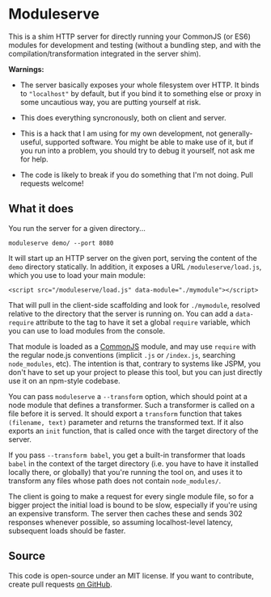 # Moduleserve

This is a shim HTTP server for directly running your CommonJS (or ES6)
modules for development and testing (without a bundling step, and with
the compilation/transformation integrated in the server shim).

**Warnings:**

 * The server basically exposes your whole filesystem over HTTP. It
   binds to `"localhost"` by default, but if you bind it to something
   else or proxy in some uncautious way, you are putting yourself at
   risk.

 * This does everything syncronously, both on client and server.

 * This is a hack that I am using for my own development, not
   generally-useful, supported software. You might be able to make use
   of it, but if you run into a problem, you should try to debug it
   yourself, not ask me for help.

 * The code is likely to break if you do something that I'm not doing.
   Pull requests welcome!

## What it does

You run the server for a given directory...

    moduleserve demo/ --port 8080

It will start up an HTTP server on the given port, serving the content
of the `demo` directory statically. In addition, it exposes a URL
`/moduleserve/load.js`, which you use to load your main module:

    <script src="/moduleserve/load.js" data-module="./mymodule"></script>

That will pull in the client-side scaffolding and look for
`./mymodule`, resolved relative to the directory that the server is
running on. You can add a `data-require` attribute to the tag to have
it set a global `require` variable, which you can use to load modules
from the console.

That module is loaded as a
[CommonJS](http://wiki.commonjs.org/wiki/Modules/1.1) module, and may
use `require` with the regular node.js conventions (implicit `.js` or
`/index.js`, searching `node_modules`, etc). The intention is that,
contrary to systems like JSPM, you don't have to set up your project
to please this tool, but you can just directly use it on an npm-style
codebase.

You can pass `moduleserve` a `--transform` option, which should point
at a node module that defines a transformer. Such a transformer is
called on a file before it is served. It should export a `transform`
function that takes `(filename, text)` parameter and returns the
transformed text. If it also exports an `init` function, that is
called once with the target directory of the server.

If you pass `--transform babel`, you get a built-in transformer that
loads `babel` in the context of the target directory (i.e. you have to
have it installed locally there, or globally) that you're running the
tool on, and uses it to transform any files whose path does not
contain `node_modules/`.

The client is going to make a request for every single module file, so
for a bigger project the initial load is bound to be slow, especially
if you're using an expensive transform. The server then caches these
and sends 302 responses whenever possible, so assuming localhost-level
latency, subsequent loads should be faster.

## Source

This code is open-source under an MIT license. If you want to
contribute, create pull requests
[on GitHub](https://github.com/marijnh/moduleserve/).
